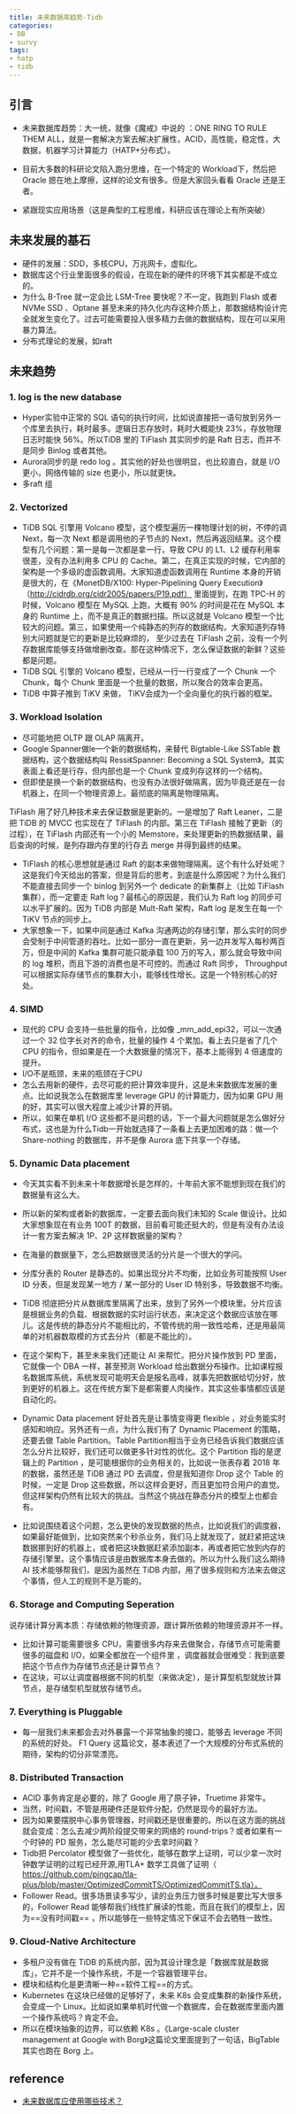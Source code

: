 ```yaml
---
title: 未来数据库趋势-Tidb
categories:
- DB
- survy
tags: 
- hatp
- tidb
---
```


## 引言
- 未来数据库趋势：大一统，就像《魔戒》中说的 ：ONE RING TO RULE THEM ALL，就是一套解决方案去解决扩展性，ACID，高性能，稳定性，大数据，机器学习计算能力（HATP+分布式）。

- 目前大多数的科研论文陷入跑分思维，在一个特定的 Workload下，然后把 Oracle 摁在地上摩擦，这样的论文有很多。但是大家回头看看 Oracle 还是王者。
- 紧跟现实应用场景（这是典型的工程思维，科研应该在理论上有所突破）

## 未来发展的基石
- 硬件的发展：SDD，多核CPU，万兆网卡，虚拟化。
- 数据库这个行业里面很多的假设，在现在新的硬件的环境下其实都是不成立的。
- 为什么 B-Tree 就一定会比 LSM-Tree 要快呢？不一定，我跑到 Flash 或者 NVMe SSD 、Optane 甚至未来的持久化内存这种介质上，那数据结构设计完全就发生变化了。过去可能需要投入很多精力去做的数据结构，现在可以采用暴力算法。
- 分布式理论的发展，如raft

##  未来趋势

### 1. log is the new database

- Hyper实验中正常的 SQL 语句的执行时间，比如说直接把一语句放到另外一个库里去执行，耗时最多。逻辑日志存放时，耗时大概能快 23%，存放物理日志时能快 56%。所以TiDB 里的 TiFlash 其实同步的是 Raft 日志，而并不是同步 Binlog 或者其他。
-  Aurora同步的是 redo log 。其实他的好处也很明显，也比较直白，就是 I/O 更小，网络传输的 size 也更小，所以就更快。
-  多raft 组
### 2. Vectorized


- TiDB SQL 引擎用 Volcano 模型，这个模型遍历一棵物理计划的树，不停的调 Next，每一次 Next 都是调用他的子节点的 Next，然后再返回结果。这个模型有几个问题：第一是每一次都是拿一行，导致 CPU 的 L1、L2 缓存利用率很差，没有办法利用多 CPU 的 Cache。第二，在真正实现的时候，它内部的架构是一个多级的虚函数调用。大家知道虚函数调用在 Runtime 本身的开销是很大的，在《MonetDB/X100: Hyper-Pipelining Query Execution》（http://cidrdb.org/cidr2005/papers/P19.pdf） 里面提到，在跑 TPC-H 的时候，Volcano 模型在 MySQL 上跑，大概有 90% 的时间是花在 MySQL 本身的 Runtime 上，而不是真正的数据扫描。所以这就是 Volcano 模型一个比较大的问题。第三，如果使用一个纯静态的列存的数据结构，大家知道列存特别大问题就是它的更新是比较麻烦的， 至少过去在 TiFlash 之前，没有一个列存数据库能够支持做增删改查。那在这种情况下，怎么保证数据的新鲜？这些都是问题。
- TiDB SQL 引擎的 Volcano 模型，已经从一行一行变成了一个 Chunk 一个 Chunk，每个 Chunk 里面是一个批量的数据，所以聚合的效率会更高。
- TiDB 中算子推到 TiKV 来做， TiKV会成为一个全向量化的执行器的框架。

### 3. Workload Isolation
- 尽可能地把 OLTP 跟 OLAP 隔离开。
- Google Spanner做le一个新的数据结构，来替代 Bigtable-Like SSTable 数据结构，这个数据结构叫 Ressi《Spanner: Becoming a SQL System》。其实表面上看还是行存，但内部也是一个 Chunk 变成列存这样的一个结构。
- 但即使是换一个新的数据结构，也没有办法很好做隔离，因为毕竟还是在一台机器上，在同一个物理资源上。最彻底的隔离是物理隔离。

TiFlash 用了好几种技术来去保证数据是更新的。一是增加了 Raft Leaner，二是把 TiDB 的 MVCC 也实现在了 TiFlash 的内部。第三在 TiFlash 接触了更新（的过程），在 TiFlash 内部还有一个小的 Memstore，来处理更新的热数据结果，最后查询的时候，是列存跟内存里的行存去 merge 并得到最终的结果。
- TiFlash 的核心思想就是通过 Raft 的副本来做物理隔离。这个有什么好处呢？这是我们今天给出的答案，但是背后的思考，到底是什么原因呢？为什么我们不能直接去同步一个 binlog 到另外一个 dedicate 的新集群上（比如 TiFlash 集群），而一定要走 Raft log？最核心的原因是，我们认为 Raft log 的同步可以水平扩展的。因为 TiDB 内部是 Mult-Raft 架构，Raft log 是发生在每一个 TiKV 节点的同步上。
- 大家想象一下，如果中间是通过 Kafka 沟通两边的存储引擎，那么实时的同步会受制于中间管道的吞吐。比如一部分一直在更新，另一边并发写入每秒两百万，但是中间的 Kafka 集群可能只能承载 100 万的写入，那么就会导致中间的 log 堆积，而且下游的消费也是不可控的。而通过 Raft 同步， Throughput 可以根据实际存储节点的集群大小，能够线性增长。这是一个特别核心的好处。

### 4. SIMD
- 现代的 CPU 会支持一些批量的指令，比如像 _mm_add_epi32，可以一次通过一个 32 位字长对齐的命令，批量的操作 4 个累加。看上去只是省了几个 CPU 的指令，但如果是在一个大数据量的情况下，基本上能得到 4 倍速度的提升。
- I/O不是瓶颈，未来的瓶颈在于CPU
- 怎么去用新的硬件，去尽可能的把计算效率提升，这是未来数据库发展的重点。比如说我怎么在数据库里 leverage GPU 的计算能力，因为如果 GPU 用的好，其实可以很大程度上减少计算的开销。
- 所以，如果在单机 I/O 这些都不是问题的话，下一个最大问题就是怎么做好分布式，这也是为什么Tidb一开始就选择了一条看上去更加困难的路：做一个 Share-nothing 的数据库，并不是像 Aurora 底下共享一个存储。

### 5. Dynamic Data placement

- 今天其实看不到未来十年数据增长是怎样的，十年前大家不能想到现在我们的数据量有这么大。
- 所以新的架构或者新的数据库，一定要去面向我们未知的 Scale 做设计。比如大家想象现在有业务 100T 的数据，目前看可能还挺大的，但是有没有办法设计一套方案去解决 1P、2P 这样数据量的架构？
- 在海量的数据量下，怎么把数据很灵活的分片是一个很大的学问。
- 分库分表的 Router 是静态的。如果出现分片不均衡，比如业务可能按照 User ID 分表，但是发现某一地方 / 某一部分的 User ID 特别多，导致数据不均衡。
- TiDB 彻底把分片从数据库里隔离了出来，放到了另外一个模块里。分片应该是根据业务的负载、根据数据的实时运行状态，来决定这个数据应该放在哪儿。这是传统的静态分片不能相比的，不管传统的用一致性哈希，还是用最简单的对机器数取模的方式去分片（都是不能比的）。
- 在这个架构下，甚至未来我们还能让 AI 来帮忙。把分片操作放到 PD 里面，它就像一个 DBA 一样，甚至预测 Workload 给出数据分布操作。比如课程报名数据库系统，系统发现可能明天会是报名高峰，就事先把数据给切分好，放到更好的机器上。这在传统方案下是都需要人肉操作，其实这些事情都应该是自动化的。

- Dynamic Data placement 好处首先是让事情变得更 flexible ，对业务能实时感知和响应。另外还有一点，为什么我们有了 Dynamic Placement 的策略，还要去做 Table Partition。Table Partition相当于业务已经告诉我们数据应该怎么分片比较好，我们还可以做更多针对性的优化。这个 Partition 指的是逻辑上的 Partition ，是可能根据你的业务相关的，比如说一张表存着 2018 年的数据，虽然还是 TiDB 通过 PD 去调度，但是我知道你 Drop 这个 Table 的时候，一定是 Drop 这些数据，所以这样会更好，而且更加符合用户的直觉。但这样架构仍然有比较大的挑战。当然这个挑战在静态分片的模型上也都会有。
- 比如说围绕着这个问题，怎么更快的发现数据的热点，比如说我们的调度器，如果最好能做到，比如突然来个秒杀业务，我们马上就发现了，就赶紧把这块数据挪到好的机器上，或者把这块数据赶紧添加副本，再或者把它放到内存的存储引擎里。这个事情应该是由数据库本身去做的。所以为什么我们这么期待 AI 技术能够帮我们，是因为虽然在 TiDB 内部，用了很多规则和方法来去做这个事情，但人工的规则不是万能的。

### 6. Storage and Computing Seperation
说存储计算分离本质：存储依赖的物理资源，跟计算所依赖的物理资源并不一样。
- 比如计算可能需要很多 CPU，需要很多内存来去做聚合，存储节点可能需要很多的磁盘和 I/O，如果全都放在一个组件里 ，调度器就会很难受：我到底要把这个节点作为存储节点还是计算节点？
- 在这块，可以让调度器根据不同的机型（来做决定），是计算型机型就放计算节点，是存储型机型就放存储节点。

### 7. Everything is Pluggable
- 每一层我们未来都会去对外暴露一个非常抽象的接口，能够去 leverage 不同的系统的好处。 F1 Query 这篇论文，基本表述了一个大规模的分布式系统的期待，架构的切分非常漂亮。

### 8. Distributed Transaction

- ACID 事务肯定是必要的，除了 Google 用了原子钟，Truetime 非常牛。
- 当然，时间戳，不管是用硬件还是软件分配，仍然是现今的最好方法。 
- 因为如果要摆脱中心事务管理器，时间戳还是很重要的。所以在这方面的挑战就会变成：怎么去减少两阶段提交带来的网络的 round-trips？或者如果有一个时钟的 PD 服务，怎么能尽可能的少去拿时间戳？
- Tidb把 Percolator 模型做了一些优化，能够在数学上证明，可以少拿一次时钟数学证明的过程已经开源,用TLA+ 数学工具做了证明（ https://github.com/pingcap/tla-plus/blob/master/OptimizedCommitTS/OptimizedCommitTS.tla）。
- Follower Read。很多场景读多写少，读的业务压力很多时候是要比写大很多的，Follower Read 能够帮我们线性扩展读的性能，而且在我们的模型上，因为==没有时间戳== ，所以能够在一些特定情况下保证不会去牺牲一致性。

### 9. Cloud-Native Architecture

- 多租户没有做在 TiDB 的系统内部，因为其设计理念是「数据库就是数据库」，它并不是一个操作系统，不是一个容器管理平台。
- 模块和结构化是更清晰一种==软件工程==的方式。
- Kubernetes 在这块已经做的足够好了，未来 K8s 会变成集群的新操作系统，会变成一个 Linux。比如说如果单机时代做一个数据库，会在数据库里面内置一个操作系统吗？肯定不会。
- 所以在模块抽象的边界，可以依赖 K8s 。《Large-scale cluster management at Google with Borg》这篇论文里面提到了一句话，BigTable 其实也跑在 Borg 上。


## reference
- [未来数据库应使用哪些技术？](https://zhuanlan.zhihu.com/p/86079949)






